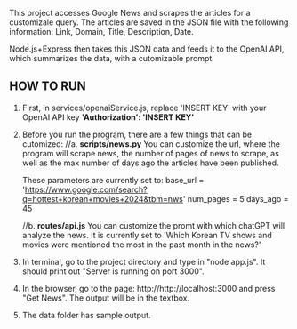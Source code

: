 This project accesses Google News and scrapes the articles for a customizale query. The articles are saved in the JSON file with the following information: Link, Domain, Title, Description, Date.

Node.js+Express then takes this JSON data and feeds it to the OpenAI API, which summarizes the data, with a cutomizable prompt.

HOW TO RUN
---
1. First, in services/openaiService.js, replace 'INSERT KEY' with your OpenAI API key 
**'Authorization': 'INSERT KEY'**

2. Before you run the program, there are a few things that can be cutomized:
    //a. **scripts/news.py**
    You can customize the url, where the program will scrape news, the number of pages
    of news to scrape, as well as the max number of days ago the articles have been published. 
    
    These parameters are currently set to:
    base_url = 'https://www.google.com/search?q=hottest+korean+movies+2024&tbm=nws'
    num_pages = 5
    days_ago = 45

    //b. **routes/api.js**
    You can customize the promt with which chatGPT will analyze the news. It is currently set to 'Which Korean TV shows and movies were mentioned the most in the past month in the news?'

3. In terminal, go to the project directory and type in "node app.js". It should print out "Server is running on port 3000".

4. In the browser, go to the page: http://http://localhost:3000 and press "Get News". The output will be in the textbox.

5. The data folder has sample output.